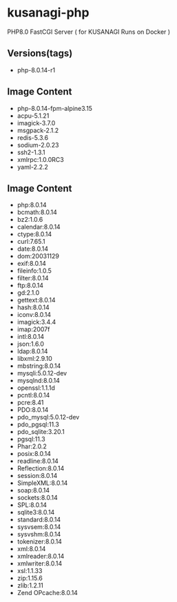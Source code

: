 # kusanagi-php
PHP8.0 FastCGI Server ( for KUSANAGI Runs on Docker )

## Versions(tags)
- php-8.0.14-r1

## Image Content
- php-8.0.14-fpm-alpine3.15
- acpu-5.1.21
- imagick-3.7.0
- msgpack-2.1.2
- redis-5.3.6
- sodium-2.0.23
- ssh2-1.3.1
- xmlrpc:1.0.0RC3
- yaml-2.2.2

## Image Content
- php:8.0.14
- bcmath:8.0.14
- bz2:1.0.6
- calendar:8.0.14
- ctype:8.0.14
- curl:7.65.1
- date:8.0.14
- dom:20031129
- exif:8.0.14
- fileinfo:1.0.5
- filter:8.0.14
- ftp:8.0.14
- gd:2.1.0
- gettext:8.0.14
- hash:8.0.14
- iconv:8.0.14
- imagick:3.4.4
- imap:2007f
- intl:8.0.14
- json:1.6.0
- ldap:8.0.14
- libxml:2.9.10
- mbstring:8.0.14
- mysqli:5.0.12-dev
- mysqlnd:8.0.14
- openssl:1.1.1d
- pcntl:8.0.14
- pcre:8.41
- PDO:8.0.14
- pdo_mysql:5.0.12-dev
- pdo_pgsql:11.3
- pdo_sqlite:3.20.1
- pgsql:11.3
- Phar:2.0.2
- posix:8.0.14
- readline:8.0.14
- Reflection:8.0.14
- session:8.0.14
- SimpleXML:8.0.14
- soap:8.0.14
- sockets:8.0.14
- SPL:8.0.14
- sqlite3:8.0.14
- standard:8.0.14
- sysvsem:8.0.14
- sysvshm:8.0.14
- tokenizer:8.0.14
- xml:8.0.14
- xmlreader:8.0.14
- xmlwriter:8.0.14
- xsl:1.1.33
- zip:1.15.6
- zlib:1.2.11
- Zend OPcache:8.0.14

